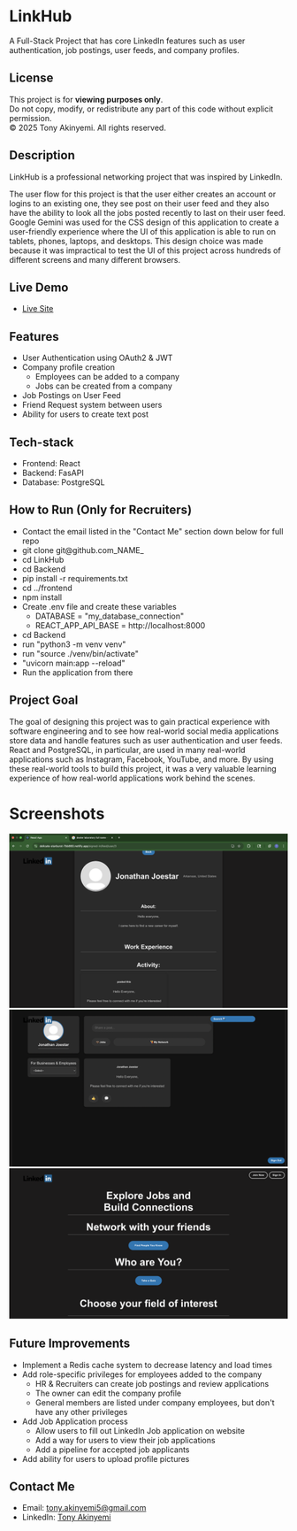 # LinkHub
A Full-Stack Project that has core LinkedIn features such as user authentication, job postings, user feeds, and company profiles.
## License
This project is for **viewing purposes only**.  
Do not copy, modify, or redistribute any part of this code without explicit permission.  
© 2025 Tony Akinyemi. All rights reserved.



## Description
LinkHub is a professional networking project that was inspired by LinkedIn.

The user flow for this project is that the user either creates an account or logins to an existing one, they see post on their user feed and they also have the ability to look all the jobs posted recently to last on their user feed. Google Gemini was used for the CSS design of this application to create a user-friendly experience where the UI of this application is able to run on tablets, phones, laptops, and desktops. This design choice was made because it was impractical to test the UI of this project across hundreds of different screens and many different browsers.

## Live Demo
- [Live Site](https://delicate-starburst-7bb860.netlify.app/)

## Features
- User Authentication using OAuth2 & JWT
- Company profile creation
    - Employees can be added to a company
    - Jobs can be created from a company
- Job Postings on User Feed
- Friend Request system between users
- Ability for users to create text post
  
## Tech-stack
- Frontend: React
- Backend: FasAPI
- Database: PostgreSQL


## How to Run (Only for Recruiters)
- Contact the email listed in the "Contact Me" section down below for full repo
- git clone git@github.com_NAME_
- cd LinkHub
- cd Backend
- pip install -r requirements.txt
- cd ../frontend
- npm install
- Create .env file and create these variables
  - DATABASE = "my_database_connection"
  - REACT_APP_API_BASE = http://localhost:8000
- cd Backend
- run "python3 -m venv venv"
- run "source ./venv/bin/activate"
- "uvicorn main:app --reload"
- Run the application from there

## Project Goal
The goal of designing this project was to gain practical experience with software engineering and to see how real-world social media applications store data and handle features such as user authentication and user feeds. React and PostgreSQL, in particular, are used in many real-world applications such as Instagram, Facebook, YouTube, and more. By using these real-world tools to build this project, it was a very valuable learning experience of how real-world applications work behind the scenes.  

# Screenshots
![User-Profile Page](assets/Screen-shot-user-profile.png)
![User-Feed Page](assets/Screen-shot-user-feed.png)
![Home Page](assets/Screen-shot-home.png)


## Future Improvements
- Implement a Redis cache system to decrease latency and load times
- Add role-specific privileges for employees added to the company
  - HR & Recruiters can create job postings and review applications
  - The owner can edit the company profile
  - General members are listed under company employees, but don't have any other privileges
- Add Job Application process
  - Allow users to fill out LinkedIn Job application on website
  - Add a way for users to view their job applications
  - Add a pipeline for accepted job applicants
- Add ability for users to upload profile pictures


## Contact Me
- Email: tony.akinyemi5@gmail.com
- LinkedIn: [Tony Akinyemi](https://www.linkedin.com/in/tony-akinyemi/)


